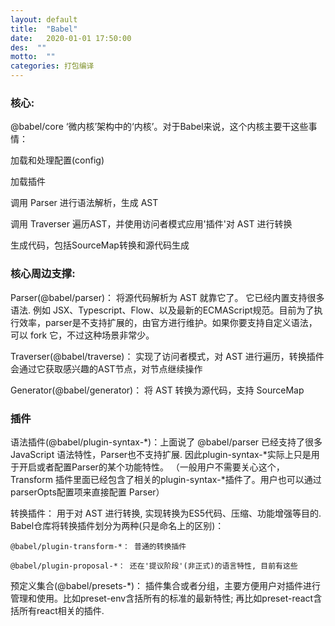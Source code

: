 ```yaml
---
layout: default
title:  "Babel"
date:   2020-01-01 17:50:00
des:  ""
motto:  ""
categories: 打包编译
---
```


### 核心:

@babel/core ‘微内核’架构中的‘内核’。对于Babel来说，这个内核主要干这些事情：

加载和处理配置(config)

加载插件

调用 Parser 进行语法解析，生成 AST

调用 Traverser 遍历AST，并使用访问者模式应用'插件'对 AST 进行转换

生成代码，包括SourceMap转换和源代码生成

### 核心周边支撑:
Parser(@babel/parser)： 将源代码解析为 AST 就靠它了。 它已经内置支持很多语法. 例如 JSX、Typescript、Flow、以及最新的ECMAScript规范。目前为了执行效率，parser是不支持扩展的，由官方进行维护。如果你要支持自定义语法，可以 fork 它，不过这种场景非常少。

Traverser(@babel/traverse)： 实现了访问者模式，对 AST 进行遍历，转换插件会通过它获取感兴趣的AST节点，对节点继续操作

Generator(@babel/generator)： 将 AST 转换为源代码，支持 SourceMap

### 插件

语法插件(@babel/plugin-syntax-*)：上面说了 @babel/parser 已经支持了很多 JavaScript 语法特性，Parser也不支持扩展. 因此plugin-syntax-*实际上只是用于开启或者配置Parser的某个功能特性。
（一般用户不需要关心这个，Transform 插件里面已经包含了相关的plugin-syntax-*插件了。用户也可以通过parserOpts配置项来直接配置 Parser）

转换插件： 用于对 AST 进行转换, 实现转换为ES5代码、压缩、功能增强等目的. Babel仓库将转换插件划分为两种(只是命名上的区别)：

    @babel/plugin-transform-*： 普通的转换插件

    @babel/plugin-proposal-*： 还在'提议阶段'(非正式)的语言特性, 目前有这些

预定义集合(@babel/presets-*)： 插件集合或者分组，主要方便用户对插件进行管理和使用。比如preset-env含括所有的标准的最新特性; 再比如preset-react含括所有react相关的插件.